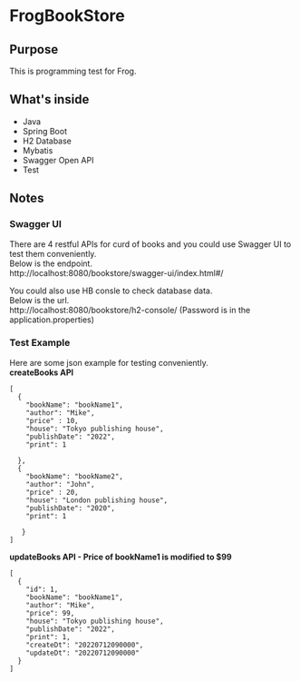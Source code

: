 # FrogBookStore

## Purpose
This is programming test for Frog.
## What's inside
 * Java
 * Spring Boot
 * H2 Database
 * Mybatis
 * Swagger Open API
 * Test
## Notes

### Swagger UI
There are 4 restful APIs for curd of books and you could use Swagger UI to test them conveniently.    
Below is the endpoint.  
http://localhost:8080/bookstore/swagger-ui/index.html#/  

You could also use HB consle to check database data.  
Below is the url.  
http://localhost:8080/bookstore/h2-console/ (Password is in the application.properties)  

### Test Example  
Here are some json example for testing conveniently.  
**createBooks API**
```
[
  {
    "bookName": "bookName1",
    "author": "Mike",
    "price" : 10,
    "house": "Tokyo publishing house",
    "publishDate": "2022",
    "print": 1
   
  },
  {
    "bookName": "bookName2",
    "author": "John",
    "price" : 20,
    "house": "London publishing house",
    "publishDate": "2020",
    "print": 1
   
   }
]
```  
**updateBooks API - Price of bookName1 is modified to $99**  
```
[
  {
    "id": 1,
    "bookName": "bookName1",
    "author": "Mike",
    "price": 99,
    "house": "Tokyo publishing house",
    "publishDate": "2022",
    "print": 1,
    "createDt": "20220712090000",
    "updateDt": "20220712090000"
  }
]
```

